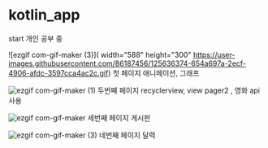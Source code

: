 # kotlin_app
start
개인 공부 중

![ezgif com-gif-maker (3)]( width="588" height="300" https://user-images.githubusercontent.com/86187456/125636374-654a697a-2ecf-4906-afdc-3597cca4ac2c.gif)
첫 페이지 애니메이션, 그래프 

![ezgif com-gif-maker (1)](https://user-images.githubusercontent.com/86187456/125636521-f0b9ea4b-7ec7-41a8-8777-9a92a825fd6c.gif)
두번째 페이지 recyclerview, view pager2 , 영화 api 사용

![ezgif com-gif-maker](https://user-images.githubusercontent.com/86187456/125636619-89369bb5-d298-434a-a87f-5a09b627085a.gif)
세번째 페이지 게시판 

![ezgif com-gif-maker (3)](https://user-images.githubusercontent.com/86187456/125636640-fa07bf26-3fa9-4cab-b469-8c0f2be6055a.gif)
네번째 페이지 달력
